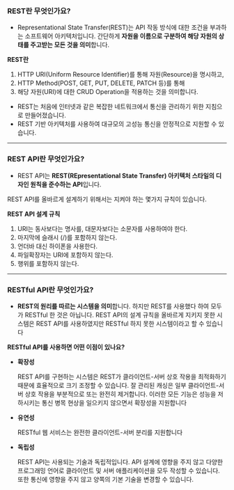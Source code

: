 ### REST란 무엇인가요?
- Representational State Transfer(REST)는 API 작동 방식에 대한 조건을 부과하는 소프트웨어 아키텍처입니다. 간단하게 **자원을 이름으로 구분하여 해당 자원의 상태를 주고받는 모든 것을 의미**합니다.


**REST란**
1. HTTP URI(Uniform Resource Identifier)를 통해 자원(Resource)을 명시하고,
2. HTTP Method(POST, GET, PUT, DELETE, PATCH 등)를 통해
3. 해당 자원(URI)에 대한 CRUD Operation을 적용하는 것을 의미합니다.

- REST는 처음에 인터넷과 같은 복잡한 네트워크에서 통신을 관리하기 위한 지침으로 만들어졌습니다. 
- REST 기반 아키텍처를 사용하여 대규모의 고성능 통신을 안정적으로 지원할 수 있습니다.

<hr/>

### REST API란 무엇인가요?
- REST API는 **REST(REpresentational State Transfer) 아키텍처 스타일의 디자인 원칙을 준수하는 API**입니다. 

 REST API를 올바르게 설계하기 위해서는 지켜야 하는 몇가지 규칙이 있습니다.

 **REST API 설계 규칙**
 1. URI는 동사보다는 명사를, 대문자보다는 소문자를 사용하여야 한다.
 2. 마지막에 슬래시 (/)를 포함하지 않는다.
 3. 언더바 대신 하이폰을 사용한다.
 4. 파일확장자는 URI에 포함하지 않는다.
 5. 행위를 포함하지 않는다.

<hr/>

### RESTful API란 무엇인가요?
- **REST의 원리를 따르는 시스템을 의미**합니다. 하지만 REST를 사용했다 하여 모두가 RESTful 한 것은 아닙니다. REST API의 설계 규칙을 올바르게 지키지 못한 시스템은 REST API를 사용하였지만 RESTful 하지 못한 시스템이라고 할 수 있습니다




**RESTful API를 사용하면 어떤 이점이 있나요?**
- **확장성**

  REST API를 구현하는 시스템은 REST가 클라이언트-서버 상호 작용을 최적화하기 때문에 효율적으로 크기 조정할 수 있습니다.
  잘 관리된 캐싱은 일부 클라이언트-서버 상호 작용을 부분적으로 또는 완전히 제거합니다. 이러한 모든 기능은 성능을 저하시키는 통신 병목 현상을 일으키지 않으면서 확장성을 지원합니다
- **유연성**  

  RESTful 웹 서비스는 완전한 클라이언트-서버 분리를 지원합니다
- **독립성**

  REST API는 사용되는 기술과 독립적입니다. API 설계에 영향을 주지 않고 다양한 프로그래밍 언어로 클라이언트 및 서버 애플리케이션을 모두 작성할 수 있습니다. 또한 통신에 영향을 주지 않고 양쪽의 기본 기술을 변경할 수 있습니다.
